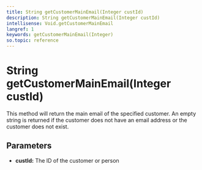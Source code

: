 ```yaml
---
title: String getCustomerMainEmail(Integer custId)
description: String getCustomerMainEmail(Integer custId)
intellisense: Void.getCustomerMainEmail
langref: 1
keywords: getCustomerMainEmail(Integer)
so.topic: reference
---
```


# String getCustomerMainEmail(Integer custId)

This method will return the main email of the specified customer. An empty string is returned if the customer does not have an email address or the customer does not exist.

## Parameters

* **custId:** The ID of the customer or person
